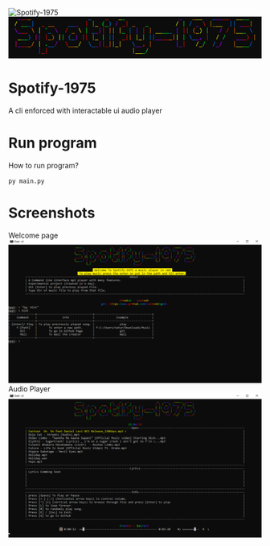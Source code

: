 ![Spotify-1975](https://img.shields.io/github/license/sairash/Patra)<br/>
<img src="screen_shots/logo.PNG"><br/>
# Spotify-1975
A cli enforced with interactable ui audio player

# Run program
How to run program?
```
py main.py
 ```
# Screenshots
Welcome page
<img src="screen_shots/welcome_page.PNG"><br/>
Audio Player
<img src="screen_shots/audio_player.PNG"><br/>
